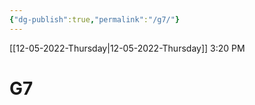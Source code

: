 ```yaml
---
{"dg-publish":true,"permalink":"/g7/"}
---
```


[[12-05-2022-Thursday\|12-05-2022-Thursday]]  3:20 PM

# G7

